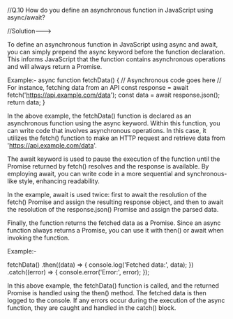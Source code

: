 //Q.10 How do you define an asynchronous function in JavaScript using async/await?

//Solution--->

To define an asynchronous function in JavaScript using async and await, you can simply prepend the async keyword before the function declaration. This informs JavaScript that the function contains asynchronous operations and will always return a Promise.

Example:-
async function fetchData() {
  // Asynchronous code goes here
  // For instance, fetching data from an API
  const response = await fetch('https://api.example.com/data');
  const data = await response.json();
  return data;
}

In the above example, the fetchData() function is declared as an asynchronous function using the async keyword. Within this function, you can write code that involves asynchronous operations. In this case, it utilizes the fetch() function to make an HTTP request and retrieve data from 'https://api.example.com/data'.

The await keyword is used to pause the execution of the function until the Promise returned by fetch() resolves and the response is available. By employing await, you can write code in a more sequential and synchronous-like style, enhancing readability.

In the example, await is used twice: first to await the resolution of the fetch() Promise and assign the resulting response object, and then to await the resolution of the response.json() Promise and assign the parsed data.

Finally, the function returns the fetched data as a Promise. Since an async function always returns a Promise, you can use it with then() or await when invoking the function.

Example:-

fetchData()
  .then((data) => {
    console.log('Fetched data:', data);
  })
  .catch((error) => {
    console.error('Error:', error);
  });

In this above example, the fetchData() function is called, and the returned Promise is handled using the then() method. The fetched data is then logged to the console. If any errors occur during the execution of the async function, they are caught and handled in the catch() block.